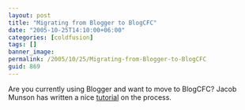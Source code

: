 ```yaml
---
layout: post
title: "Migrating from Blogger to BlogCFC"
date: "2005-10-25T14:10:00+06:00"
categories: [coldfusion]
tags: []
banner_image: 
permalink: /2005/10/25/Migrating-from-Blogger-to-BlogCFC
guid: 869
---
```


Are you currently using Blogger and want to move to BlogCFC? Jacob Munson has written a nice <a href="http://www.techfeed.net/blog/index.cfm/2005/10/24/Blogger-conversion-to-BlogCFC">tutorial</a> on the process.